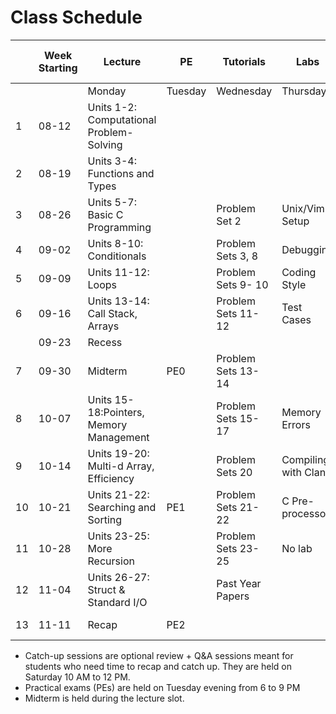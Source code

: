 # Class Schedule

|  | Week Starting | Lecture                          | PE      | Tutorials          | Labs     | Catch-Up Sessions | 
|--|---------------|----------------------------------|---------|--------------------|----------|-------------------|
|  |       | Monday                                   | Tuesday | Wednesday          | Thursday | Saturday          |
|1 | 08-12 | Units 1-2: Computational Problem-Solving |         |                    |          |                   | 
|2 | 08-19 | Units 3-4: Functions and Types 	      |         |                    |          |                   |
|3 | 08-26 | Units 5-7: Basic C Programming           |         | Problem Set 2      | Unix/Vim Setup |	Session 1   |
|4 | 09-02 | Units 8-10: Conditionals                 |         | Problem Sets 3, 8  | Debugging |                  |
|5 | 09-09 | Units 11-12: Loops                       |         | Problem Sets 9- 10 | Coding Style |               |
|6 | 09-16 | Units 13-14: Call Stack, Arrays          |         | Problem Sets 11-12 | Test Cases | Session 2       |
|  | 09-23 | Recess                                   |         |                    |          |                   |
|7 | 09-30 | Midterm                                  | PE0     | Problem Sets 13-14 |          |                   |
|8 | 10-07 | Units 15-18:Pointers, Memory Management  |         | Problem Sets 15-17 | Memory Errors |              |
|9 | 10-14 | Units 19-20: Multi-d Array, Efficiency   |         | Problem Sets 20    | Compiling with Clang |       |
|10 | 10-21 | Units 21-22: Searching and Sorting      | PE1     | Problem Sets 21-22 | C Pre-processor | Session 3  |
|11 | 10-28 | Units 23-25: More Recursion             |         | Problem Sets 23-25 | No lab   |                   |
|12 | 11-04 | Units 26-27: Struct & Standard I/O      |         | Past Year Papers   |          |                   | 
|13 | 11-11 | Recap 	                              | PE2     |                    |          | Session 4         |


-   Catch-up sessions are optional review + Q&A sessions meant for students who need time to recap and catch up. They are held on Saturday 10 AM to 12 PM.
-   Practical exams (PEs) are held on Tuesday evening from 6 to 9 PM
-   Midterm is held during the lecture slot.
